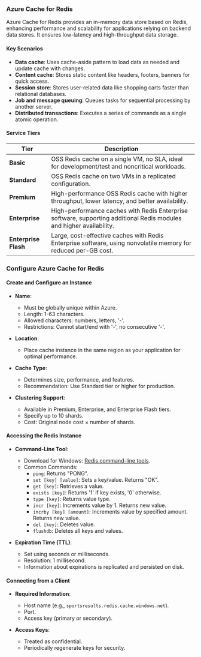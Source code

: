 ### Azure Cache for Redis

Azure Cache for Redis provides an in-memory data store based on Redis, enhancing performance and scalability for applications relying on backend data stores. It ensures low-latency and high-throughput data storage.

#### Key Scenarios
- **Data cache**: Uses cache-aside pattern to load data as needed and update cache with changes.
- **Content cache**: Stores static content like headers, footers, banners for quick access.
- **Session store**: Stores user-related data like shopping carts faster than relational databases.
- **Job and message queuing**: Queues tasks for sequential processing by another server.
- **Distributed transactions**: Executes a series of commands as a single atomic operation.

#### Service Tiers

| Tier             | Description                                                                                                      |
|------------------|------------------------------------------------------------------------------------------------------------------|
| **Basic**        | OSS Redis cache on a single VM, no SLA, ideal for development/test and noncritical workloads.                    |
| **Standard**     | OSS Redis cache on two VMs in a replicated configuration.                                                        |
| **Premium**      | High-performance OSS Redis cache with higher throughput, lower latency, and better availability.                 |
| **Enterprise**   | High-performance caches with Redis Enterprise software, supporting additional Redis modules and higher availability. |
| **Enterprise Flash** | Large, cost-effective caches with Redis Enterprise software, using nonvolatile memory for reduced per-GB cost.  |

### Configure Azure Cache for Redis

#### Create and Configure an Instance

- **Name**:
  - Must be globally unique within Azure.
  - Length: 1-63 characters.
  - Allowed characters: numbers, letters, '-'.
  - Restrictions: Cannot start/end with '-', no consecutive '-'.

- **Location**:
  - Place cache instance in the same region as your application for optimal performance.

- **Cache Type**:
  - Determines size, performance, and features.
  - Recommendation: Use Standard tier or higher for production.

- **Clustering Support**:
  - Available in Premium, Enterprise, and Enterprise Flash tiers.
  - Specify up to 10 shards.
  - Cost: Original node cost × number of shards.

#### Accessing the Redis Instance

- **Command-Line Tool**:
  - Download for Windows: [Redis command-line tools](https://redis.io/download).
  - Common Commands:
    - `ping`: Returns "PONG".
    - `set [key] [value]`: Sets a key/value. Returns "OK".
    - `get [key]`: Retrieves a value.
    - `exists [key]`: Returns '1' if key exists, '0' otherwise.
    - `type [key]`: Returns value type.
    - `incr [key]`: Increments value by 1. Returns new value.
    - `incrby [key] [amount]`: Increments value by specified amount. Returns new value.
    - `del [key]`: Deletes value.
    - `flushdb`: Deletes all keys and values.

- **Expiration Time (TTL)**:
  - Set using seconds or milliseconds.
  - Resolution: 1 millisecond.
  - Information about expirations is replicated and persisted on disk.

#### Connecting from a Client

- **Required Information**:
  - Host name (e.g., `sportsresults.redis.cache.windows.net`).
  - Port.
  - Access key (primary or secondary).

- **Access Keys**:
  - Treated as confidential.
  - Periodically regenerate keys for security.
